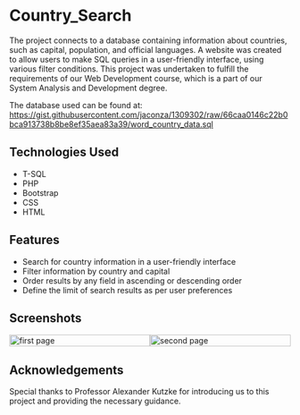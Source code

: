 # Country_Search
The project connects to a database containing information about countries, such as capital, population, and official languages. A website was created to allow users to make SQL queries in a user-friendly interface, using various filter conditions. This project was undertaken to fulfill the requirements of our Web Development course, which is a part of our System Analysis and Development degree.

The database used can be found at: https://gist.githubusercontent.com/jaconza/1309302/raw/66caa0146c22b0bca913738b8be8ef35aea83a39/word_country_data.sql

## Technologies Used
- T-SQL
- PHP
- Bootstrap
- CSS
- HTML

## Features
- Search for country information in a user-friendly interface
- Filter information by country and capital
- Order results by any field in ascending or descending order
- Define the limit of search results as per user preferences

## Screenshots
<div style="display: flex;">
  <img src="" alt="first page" style="width: 100%">
  <img src="" alt="second page" style="width: 100%">
</div>

## Acknowledgements
Special thanks to Professor Alexander Kutzke for introducing us to this project and providing the necessary guidance.
